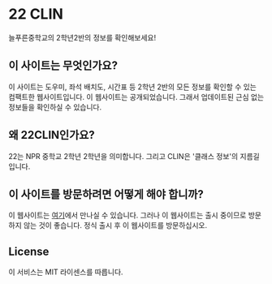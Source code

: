# 22 CLIN

늘푸른중학교의 2학년2반의 정보를 확인해보세요!

## 이 사이트는 무엇인가요?

이 사이트는 도우미, 좌석 배치도, 시간표 등 2학년 2반의 모든 정보를 확인할 수 있는 컴팩트한 웹사이트입니다. 이 웹사이트는 공개되었습니다. 그래서 업데이트된 근심 없는 정보들을 확인하실 수 있습니다.

## 왜 22CLIN인가요?

22는 NPR 중학교 2학년 2학년을 의미합니다. 그리고 CLIN은 '클래스 정보'의 지름길입니다.

## 이 사이트를 방문하려면 어떻게 해야 합니까?

이 웹사이트는 [여기](https://22-clin.vercel.app)에서 만나실 수 있습니다. 그러나 이 웹사이트는 출시 중이므로 방문하지 않는 것이 좋습니다. 정식 출시 후 이 웹사이트를 방문하십시오.

## License

이 서비스는 MIT 라이센스를 따릅니다.

